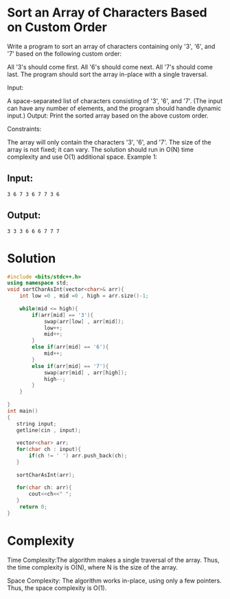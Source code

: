 # Sort an Array of Characters Based on Custom Order

Write a program to sort an array of characters containing only '3', '6', and '7' based on the following custom order:

All '3's should come first.
All '6's should come next.
All '7's should come last.
The program should sort the array in-place with a single traversal.

Input:

A space-separated list of characters consisting of '3', '6', and '7'.
(The input can have any number of elements, and the program should handle dynamic input.)
Output: Print the sorted array based on the above custom order.

Constraints:

The array will only contain the characters '3', '6', and '7'.
The size of the array is not fixed; it can vary.
The solution should run in O(N) time complexity and use O(1) additional space.
Example 1:

## Input:
```3 6 7 3 6 7 7 3 6```
## Output:
```3 3 3 6 6 6 7 7 7```

# Solution
```C++
#include <bits/stdc++.h>
using namespace std;
void sortCharAsInt(vector<char>& arr){
    int low =0 , mid =0 , high = arr.size()-1;
    
    while(mid <= high){
        if(arr[mid] == '3'){
            swap(arr[low] , arr[mid]);
            low++;
            mid++;
        }
        else if(arr[mid] == '6'){
            mid++;
        }
        else if(arr[mid] == '7'){
            swap(arr[mid] , arr[high]);
            high--;
        }
    }
    
}
int main()
{
   string input;
   getline(cin , input);
   
   vector<char> arr;
   for(char ch : input){
       if(ch != ' ') arr.push_back(ch);
   }
   
   sortCharAsInt(arr);
   
   for(char ch: arr){
       cout<<ch<<" ";
   }
    return 0;
}
```

# Complexity

Time Complexity:The algorithm makes a single traversal of the array.
Thus, the time complexity is O(N), where N is the size of the array.


Space Complexity: The algorithm works in-place, using only a few pointers.
Thus, the space complexity is O(1).
